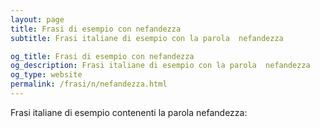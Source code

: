 ```yaml
---
layout: page
title: Frasi di esempio con nefandezza 
subtitle: Frasi italiane di esempio con la parola  nefandezza

og_title: Frasi di esempio con nefandezza 
og_description: Frasi italiane di esempio con la parola  nefandezza
og_type: website
permalink: /frasi/n/nefandezza.html
---
```


Frasi italiane di esempio contenenti la parola nefandezza:


